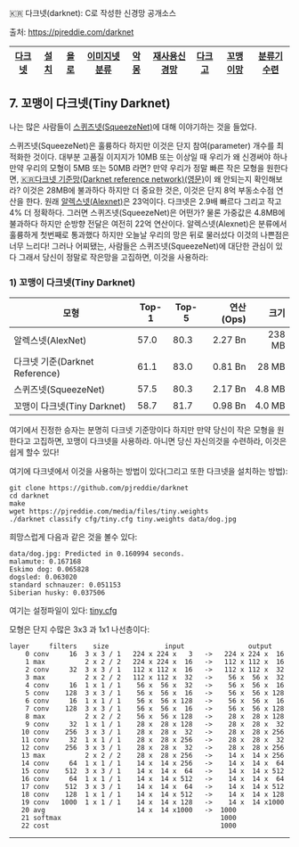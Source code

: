 
:kr: 다크넷(darknet): C로 작성한 신경망 공개소스 

출처: https://pjreddie.com/darknet

| [다크넷](../README.md) | [설치](../1_SeolChi/SeolChi.md) | [욜로](../2_YOLO/yolo.md) | [이미지넷분류](../3_ImageNet_BunRyu/BunRyu.md) | [악몽](../4_AkMong/AkMong.md) | [재사용신경망](../5_RNN/rnn.md) | [다크고](../6_DarkGo/DarkGo.md) | [꼬맹이망](../7_GgoMaengIi/GgoMaengIi.md) | [분류기수련](../8_SuRyeon/SuRyeon.md) |  
| --- | --- | --- | --- | --- | --- | --- | --- | --- |  

<a name="꼬맹이-다크넷"></a>
## 7. 꼬맹이 다크넷(Tiny Darknet)

 나는 많은 사람들이 [스퀴즈넷(SqueezeNet)](https://arxiv.org/abs/1602.07360)에 대해 이야기하는 것을 들었다.

 스퀴즈넷(SqueezeNet)은 훌륭하다 하지만 이것은 단지 참여(parameter) 개수를 최적화한 것이다. 대부분 고품질 이지지가 10MB 또는 이상일 때 우리가 왜 신경써야 하나 만약 우리의 모형이 5MB 또는 50MB 라면? 만약 우리가 정말 빠른 작은 모형을 원한다면, [:kr:다크넷 기준망(Darknet reference network)](../3_ImageNet_BunRyu/BunRyu.md#기준망)[(영문)](https://pjreddie.com/darknet/imagenet/#reference)이 왜 안되는지 확인해보라? 이것은 28MB에 불과하다 하지만 더 중요한 것은, 이것은 단지 8억 부동소수점 연산을 한다. 원래 [알렉스넷(Alexnet)](https://papers.nips.cc/paper/4824-imagenet-classification-with-deep-convolutional-neural-networks.pdf)은 23억이다. 다크넷은 2.9배 빠르다 그리고 작고 4% 더 정확하다. 그러면 스퀴즈넷(SqueezeNet)은 어떤가? 물론 가중값은 4.8MB에 불과하다 하지만 순방향 전달은 여전히 22억 연산이다. 알렉스넷(Alexnet)은 분류에서 훌륭하게 첫번째로 통과했다 하지만 오늘날 우리의 망은 뒤로 물러섰다 이것의 나쁜점은 너무 느리다! 그러나 어찌됐는, 사람들은 스퀴즈넷(SqueezeNet)에 대단한 관심이 있다 그래서 당신이 정말로 작은망을 고집하면, 이것을 사용하라:

### 1) 꼬맹이 다크넷(Tiny Darknet)


| 모형                          | Top-1 | Top-5 | 연산(Ops) | 크기 |  
| ---                          | ---   | ---   | ---:     | ---:  |  
| 알렉스넷(AlexNet)             | 57.0  | 80.3  | 2.27 Bn | 238 MB |   
| 다크넷 기준(Darknet Reference) | 61.1  | 83.0 | 0.81 Bn | 28 MB |  
| 스퀴즈넷(SqueezeNet)          | 57.5  | 80.3  | 2.17 Bn | 4.8 MB |  
| 꼬맹이 다크넷(Tiny Darknet)    | 58.7  | 81.7  | 0.98 Bn | 4.0 MB |  

 여기에서 진정한 승자는 분명히 다크넷 기준망이다 하지만 만약 당신이 작은 모형을 원한다고 고집하면, 꼬맹이 다크넷을 사용하라. 아니면 당신 자신의것을 수련하라, 이것은 쉽게 할수 있다!

 여기에 다크넷에서 이것을 사용하는 방법이 있다(그리고 또한 다크넷을 설치하는 방법):

```
git clone https://github.com/pjreddie/darknet
cd darknet
make
wget https://pjreddie.com/media/files/tiny.weights
./darknet classify cfg/tiny.cfg tiny.weights data/dog.jpg
```

 희망스럽게 다음과 같은 것을 볼수 있다:

```
data/dog.jpg: Predicted in 0.160994 seconds.
malamute: 0.167168
Eskimo dog: 0.065828
dogsled: 0.063020
standard schnauzer: 0.051153
Siberian husky: 0.037506
```

 여기는 설정파일이 있다: [tiny.cfg](https://github.com/pjreddie/darknet/blob/master/cfg/tiny.cfg)

 모형은 단지 수많은 3x3 과 1x1 나선층이다:

```
layer     filters    size              input                output
    0 conv     16  3 x 3 / 1   224 x 224 x   3   ->   224 x 224 x  16
    1 max          2 x 2 / 2   224 x 224 x  16   ->   112 x 112 x  16
    2 conv     32  3 x 3 / 1   112 x 112 x  16   ->   112 x 112 x  32
    3 max          2 x 2 / 2   112 x 112 x  32   ->    56 x  56 x  32
    4 conv     16  1 x 1 / 1    56 x  56 x  32   ->    56 x  56 x  16
    5 conv    128  3 x 3 / 1    56 x  56 x  16   ->    56 x  56 x 128
    6 conv     16  1 x 1 / 1    56 x  56 x 128   ->    56 x  56 x  16
    7 conv    128  3 x 3 / 1    56 x  56 x  16   ->    56 x  56 x 128
    8 max          2 x 2 / 2    56 x  56 x 128   ->    28 x  28 x 128
    9 conv     32  1 x 1 / 1    28 x  28 x 128   ->    28 x  28 x  32
   10 conv    256  3 x 3 / 1    28 x  28 x  32   ->    28 x  28 x 256
   11 conv     32  1 x 1 / 1    28 x  28 x 256   ->    28 x  28 x  32
   12 conv    256  3 x 3 / 1    28 x  28 x  32   ->    28 x  28 x 256
   13 max          2 x 2 / 2    28 x  28 x 256   ->    14 x  14 x 256
   14 conv     64  1 x 1 / 1    14 x  14 x 256   ->    14 x  14 x  64
   15 conv    512  3 x 3 / 1    14 x  14 x  64   ->    14 x  14 x 512
   16 conv     64  1 x 1 / 1    14 x  14 x 512   ->    14 x  14 x  64
   17 conv    512  3 x 3 / 1    14 x  14 x  64   ->    14 x  14 x 512
   18 conv    128  1 x 1 / 1    14 x  14 x 512   ->    14 x  14 x 128
   19 conv   1000  1 x 1 / 1    14 x  14 x 128   ->    14 x  14 x1000
   20 avg                       14 x  14 x1000   ->  1000
   21 softmax                                        1000
   22 cost                                           1000
```

---
